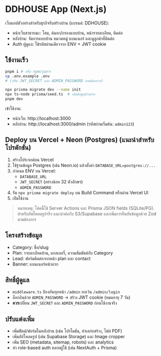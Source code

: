 # DDHOUSE App (Next.js)

เว็บแอปตัวอย่างสำหรับธุรกิจรับสร้างบ้าน (แบรนด์: DDHOUSE):
- หน้าเว็บสาธารณะ: โฮม, ค้นหา/กรองแบบบ้าน, หน้ารายละเอียด, ติดต่อ
- หลังบ้าน: จัดการแบบบ้าน หมวดหมู่ แบนเนอร์ และดูลูกค้าที่ติดต่อ
- Auth ผู้ดูแล: ใช้รหัสผ่านเดียวจาก ENV + JWT cookie

## ใช้งานเร็ว

```bash
pnpm i # หรือ npm/yarn
cp .env.example .env
# (ปรับ JWT_SECRET และ ADMIN_PASSWORD ตามต้องการ)

npx prisma migrate dev --name init
npx ts-node prisma/seed.ts  # เติมข้อมูลตัวอย่าง
pnpm dev
```

เข้าใช้งาน:
- หน้าเว็บ: http://localhost:3000
- หลังบ้าน: http://localhost:3000/admin (รหัสผ่านเริ่มต้น: `admin123`)

## Deploy บน Vercel + Neon (Postgres) (แนะนำสำหรับโปรดักชัน)
1. สร้างโปรเจกต์บน Vercel
2. ใช้ฐานข้อมูล Postgres (เช่น Neon.io) แล้วตั้งค่า `DATABASE_URL=postgres://...`
3. กำหนด ENV บน Vercel:
   - `DATABASE_URL`
   - `JWT_SECRET` (อย่างน้อย 32 ตัวอักษร)
   - `ADMIN_PASSWORD`
4. รัน `npx prisma migrate deploy` บน Build Command หรือผ่าน Vercel UI
5. เปิดใช้งาน

> หมายเหตุ: โค้ดนี้ใช้ Server Actions และ Prisma JSON fields (SQLite/PG). สำหรับอัพโหลดรูปจริง แนะนำต่อกับ S3/Supabase และเพิ่มการยืนยันข้อมูลด้วย Zod ตามต้องการ

## โครงสร้างข้อมูล
- Category: ชื่อ/slug
- Plan: รายละเอียดบ้าน, แกลเลอรี่, ความสัมพันธ์กับ Category
- Lead: ฟอร์มติดต่อจากหน้า plan และ contact
- Banner: แบนเนอร์หน้าแรก

## สิทธิ์ผู้ดูแล
- `middleware.ts` ป้องกันทุกหน้า `/admin` ยกเว้น `/admin/login`
- ล็อกอินด้วย `ADMIN_PASSWORD` -> สร้าง JWT cookie (หมดอายุ 7 วัน)
- **ควร**เปลี่ยน `JWT_SECRET` และ `ADMIN_PASSWORD` ก่อนใช้งานจริง

## ปรับแต่งเพิ่ม
- เพิ่มฟิลด์/ฟอร์มในหลังบ้าน (เช่น โปรโมชัน, ทำเลก่อสร้าง, ไฟล์ PDF)
- เพิ่มอัปโหลดรูป (เช่น Supabase Storage) และ Image cropper
- เพิ่ม SEO (metadata, sitemap, robots) และ analytics
- ทำ role-based auth หลายผู้ใช้ (เช่น NextAuth + Prisma)
